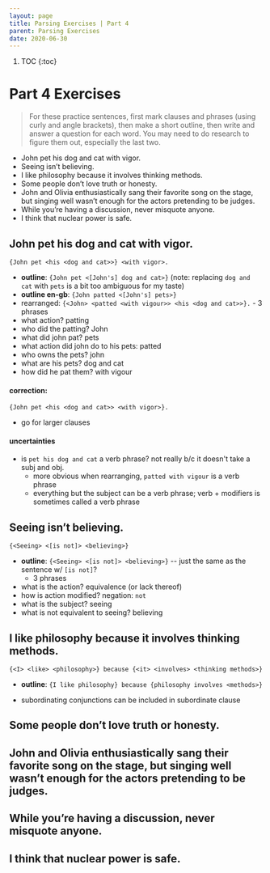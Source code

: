 ```yaml
---
layout: page
title: Parsing Exercises | Part 4
parent: Parsing Exercises
date: 2020-06-30
---
```


1. TOC
{:toc}

# Part 4 Exercises

> For these practice sentences, first mark clauses and phrases (using curly and angle brackets), then make a short outline, then write and answer a question for each word. You may need to do research to figure them out, especially the last two.

* John pet his dog and cat with vigor.
* Seeing isn’t believing.
* I like philosophy because it involves thinking methods.
* Some people don’t love truth or honesty.
* John and Olivia enthusiastically sang their favorite song on the stage, but singing well wasn’t enough for the actors pretending to be judges.
* While you’re having a discussion, never misquote anyone.
* I think that nuclear power is safe.

## John pet his dog and cat with vigor.

`{John pet <his <dog and cat>>} <with vigor>.`

* **outline**: `{John pet <[John's] dog and cat>}` (note: replacing `dog and cat` with `pets` is a bit too ambiguous for my taste)
* **outline en-gb**: `{John patted <[John's] pets>}`
* rearranged: `{<John> <patted <with vigour>> <his <dog and cat>>}.` - 3 phrases
* what action? patting
* who did the patting? John
* what did john pat? pets
* what action did john do to his pets: patted
* who owns the pets? john
* what are his pets? dog and cat
* how did he pat them? with vigour

#### correction:

`{John pet <his <dog and cat>> <with vigor>}.`

* go for larger clauses

#### uncertainties

* is `pet his dog and cat` a verb phrase? not really b/c it doesn't take a subj and obj.
  * more obvious when rearranging, `patted with vigour` is a verb phrase
  * everything but the subject can be a verb phrase; verb + modifiers is sometimes called a verb phrase

## Seeing isn’t believing.

`{<Seeing> <[is not]> <believing>}`

* **outline**: `{<Seeing> <[is not]> <believing>}` -- just the same as the sentence w/ `[is not]`?
  * 3 phrases
* what is the action? equivalence (or lack thereof)
* how is action modified? negation: `not`
* what is the subject? seeing
* what is not equivalent to seeing? believing

## I like philosophy because it involves thinking methods.

`{<I> <like> <philosophy>} because {<it> <involves> <thinking methods>}`

* **outline**: `{I like philosophy} because {philosophy involves <methods>}`

* subordinating conjunctions can be included in subordinate clause

## Some people don’t love truth or honesty.


## John and Olivia enthusiastically sang their favorite song on the stage, but singing well wasn’t enough for the actors pretending to be judges.


## While you’re having a discussion, never misquote anyone.


## I think that nuclear power is safe.
